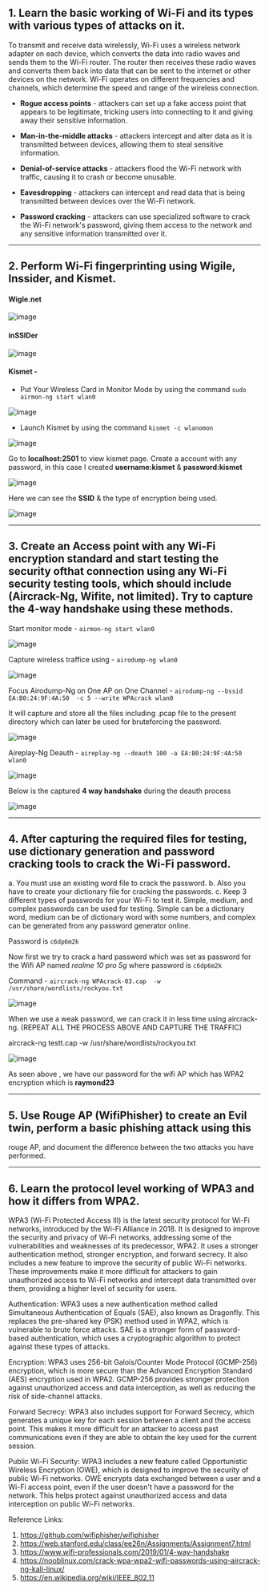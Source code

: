 ## 1. Learn the basic working of Wi-Fi and its types with various types of attacks on it.

To transmit and receive data wirelessly, Wi-Fi uses a wireless network adapter on each device, which converts the data into radio waves and sends them to the Wi-Fi router. The router then receives these radio waves and converts them back into data that can be sent to the internet or other devices on the network. Wi-Fi operates on different frequencies and channels, which determine the speed and range of the wireless connection.

- **Rogue access points** - attackers can set up a fake access point that appears to be legitimate, tricking users into connecting to it and giving away their sensitive information.

- **Man-in-the-middle attacks** - attackers intercept and alter data as it is transmitted between devices, allowing them to steal sensitive information.

- **Denial-of-service attacks** - attackers flood the Wi-Fi network with traffic, causing it to crash or become unusable.

- **Eavesdropping** - attackers can intercept and read data that is being transmitted between devices over the Wi-Fi network.

- **Password cracking** - attackers can use specialized software to crack the Wi-Fi network's password, giving them access to the network and any sensitive information transmitted over it.

----------------------

## 2. Perform Wi-Fi fingerprinting using Wigile, Inssider, and Kismet.

#### Wigle.net

![image](https://user-images.githubusercontent.com/67383098/230648536-6a44927f-60a6-4e94-9089-c879ae82fa29.png)

#### inSSIDer

![image](https://user-images.githubusercontent.com/67383098/230650197-3f7cce6f-a390-4d2a-b0b0-1dccb5f88427.png)


#### Kismet -

- Put Your Wireless Card in Monitor Mode by using the command `sudo airmon-ng start wlan0`

![image](https://user-images.githubusercontent.com/67383098/230551170-37f0d414-dd18-4c86-b728-5cfbacc2f2d3.png)

- Launch Kismet by using the command `kismet -c wlanomon`

![image](https://user-images.githubusercontent.com/67383098/230552556-1d7bd6a6-bc11-4152-9989-001327bbfb93.png)

Go to **localhost:2501** to view kismet page. Create a account with any password, in this case I created **username:kismet** & **password:kismet**

![image](https://user-images.githubusercontent.com/67383098/230552480-bdc61d8a-b846-4b13-a472-d352e2c0d806.png)

Here we can see the **SSID** & the type of encryption being used.

![image](https://user-images.githubusercontent.com/67383098/230552332-32a6be07-3554-4bff-9661-17fe92d3b727.png)

--------------------------------------------

## 3. Create an Access point with any Wi-Fi encryption standard and start testing the security ofthat connection using any Wi-Fi security testing tools, which should include (Aircrack-Ng, Wifite, not limited). Try to capture the 4-way handshake using these methods.

Start monitor mode - `airmon-ng start wlan0`

![image](https://user-images.githubusercontent.com/67383098/230554024-50eefd46-08d0-4e50-a525-dd92dec5881a.png)


Capture wireless traffice using - `airodump-ng wlan0`

![image](https://user-images.githubusercontent.com/67383098/230555155-dc581e48-5db2-4a9d-b319-0dd5f2197e66.png)

Focus Airodump-Ng on One AP on One Channel - `airodump-ng --bssid EA:B0:24:9F:4A:50  -c 5 --write WPAcrack wlan0`

It will capture and store all the files including .pcap file to the present directory which can later be used for bruteforcing  the password.

![image](https://user-images.githubusercontent.com/67383098/230556046-cc586b48-b820-4505-9169-646d9a28cff4.png)

Aireplay-Ng Deauth - `aireplay-ng --deauth 100 -a EA:B0:24:9F:4A:50 wlan0`

![image](https://user-images.githubusercontent.com/67383098/230556612-09f1a09a-3aa7-49f5-ad7f-7ad0435c226a.png)

Below is the captured **4 way handshake** during the deauth process

![image](https://user-images.githubusercontent.com/67383098/230556884-b437c7ae-6f60-4174-be73-a34409ed85ec.png)



----------------------------

## 4. After capturing the required files for testing, use dictionary generation and password cracking tools to crack the Wi-Fi password.
a. You must use an existing word file to crack the password.
b. Also you have to create your dictionary file for cracking the passwords.
c. Keep 3 different types of passwords for your Wi-Fi to test it. Simple, medium, and
complex passwords can be used for testing. Simple can be a dictionary word,
medium can be of dictionary word with some numbers, and complex can be
generated from any password generator online.

Password is `c6dp6m2k`

Now first we try to crack a hard password which was set as password for the  Wifi AP named *realme 10 pro 5g* where password is `c6dp6m2k`

Command - `aircrack-ng WPAcrack-03.cap  -w /usr/share/wordlists/rockyou.txt`

![image](https://user-images.githubusercontent.com/67383098/230557921-fe84d8c4-95d1-48c9-b34d-eb4152d05847.png)

When we use a weak password, we can crack it in less time using aircrack-ng. (REPEAT ALL THE PROCESS ABOVE AND CAPTURE THE TRAFFIC)

aircrack-ng testt.cap -w /usr/share/wordlists/rockyou.txt

![image](https://user-images.githubusercontent.com/67383098/230582697-1c10599d-ef77-4013-b14d-f184c284929d.png)

As seen above , we have our password for the wifi AP which has WPA2 encryption which is **raymond23**

--------------------------

## 5. Use Rouge AP (WifiPhisher) to create an Evil twin, perform a basic phishing attack using this
rouge AP, and document the difference between the two attacks you have performed.

------------------------------

## 6. Learn the protocol level working of WPA3 and how it differs from WPA2.

WPA3 (Wi-Fi Protected Access III) is the latest security protocol for Wi-Fi networks, introduced by the Wi-Fi Alliance in 2018. It is designed to improve the security and privacy of Wi-Fi networks, addressing some of the vulnerabilities and weaknesses of its predecessor, WPA2. It uses a stronger authentication method, stronger encryption, and forward secrecy. It also includes a new feature to improve the security of public Wi-Fi networks. These improvements make it more difficult for attackers to gain unauthorized access to Wi-Fi networks and intercept data transmitted over them, providing a higher level of security for users.

Authentication: WPA3 uses a new authentication method called Simultaneous Authentication of Equals (SAE), also known as Dragonfly. This replaces the pre-shared key (PSK) method used in WPA2, which is vulnerable to brute force attacks. SAE is a stronger form of password-based authentication, which uses a cryptographic algorithm to protect against these types of attacks.

Encryption: WPA3 uses 256-bit Galois/Counter Mode Protocol (GCMP-256) encryption, which is more secure than the Advanced Encryption Standard (AES) encryption used in WPA2. GCMP-256 provides stronger protection against unauthorized access and data interception, as well as reducing the risk of side-channel attacks.

Forward Secrecy: WPA3 also includes support for Forward Secrecy, which generates a unique key for each session between a client and the access point. This makes it more difficult for an attacker to access past communications even if they are able to obtain the key used for the current session.

Public Wi-Fi Security: WPA3 includes a new feature called Opportunistic Wireless Encryption (OWE), which is designed to improve the security of public Wi-Fi networks. OWE encrypts data exchanged between a user and a Wi-Fi access point, even if the user doesn't have a password for the network. This helps protect against unauthorized access and data interception on public Wi-Fi networks.



Reference Links:
1. https://github.com/wifiphisher/wifiphisher
2. https://web.stanford.edu/class/ee26n/Assignments/Assignment7.html
3. https://www.wifi-professionals.com/2019/01/4-way-handshake
4. https://nooblinux.com/crack-wpa-wpa2-wifi-passwords-using-aircrack-ng-kali-linux/
5. https://en.wikipedia.org/wiki/IEEE_802.11


